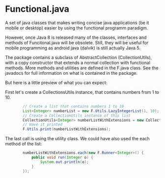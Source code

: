 Functional.java
===============

A set of java classes that makes writing concise java applications (be it mobile or desktop) easier
by using the functional programm paradigm.

However, once Java 8 is released many of the classes, interfaces and methods of Funcitonal.java
will be obsolete. Still, they will be useful for mobile programming as android java (dalvik) is still
actually Java 5.

The package contains a subclass of AbstractCollection (CollectionUtils), with a copy constructor that extends a normal collection
with functional methods. More methods and utilities are defined in the F.java class. See the javadocs for full
information on what is contained in the package.

But here is a little preview of what you can expect:

First let's create a CollectionsUtils instance, that contains numbers from 1 to 10.

```java
		// Create a list that contains numbers 1 to 10
		List<Integer> numberList = new F.Utils.LazyIntegerList(1, 10);
		// Create a CollectionUtils instance of this list
		CollectionUtils<Integer> numberListWithExtensions = new CollectionUtils<Integer>(numberList);
		// Have it printed
		F.Utils.print(numberListWithExtensions);
```

The last call is using the utility class. We could have also used the each method of the list:

```java
		numberListWithExtensions.each(new F.Runner<Integer>() {
			public void run(Integer o) {
				System.out.println(o);
			}
		});
```
